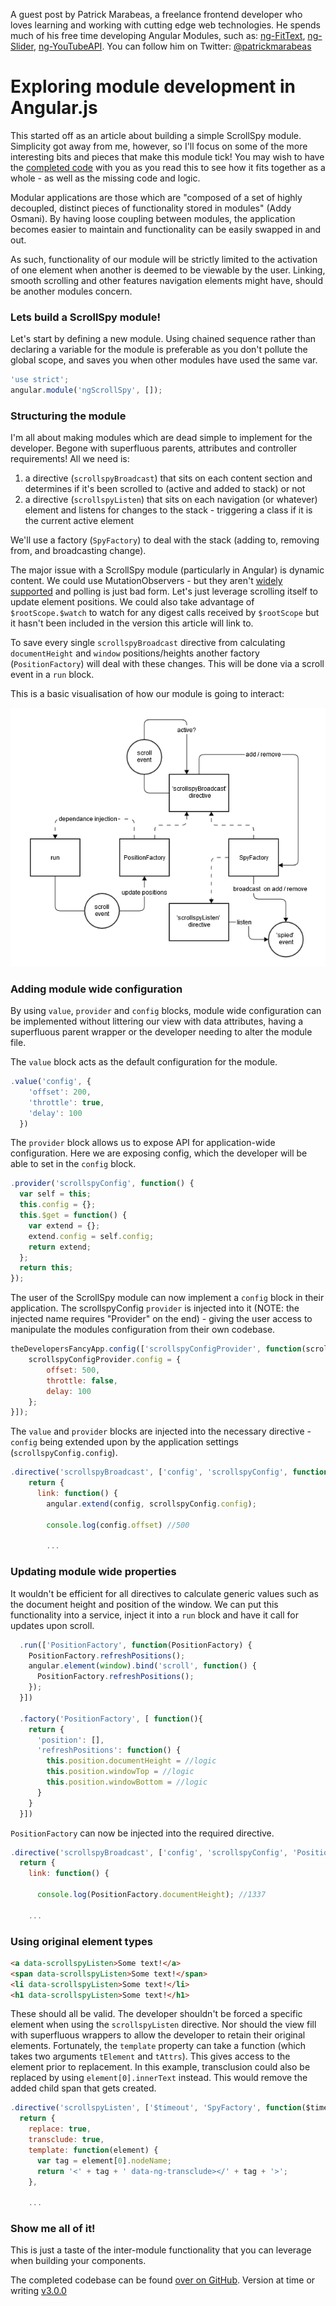 A guest post by Patrick Marabeas, a freelance frontend developer who loves learning and working with cutting edge web technologies. He spends much of his free time developing Angular Modules, such as: [ng-FitText](https://github.com/patrickmarabeas/ng-FitText.js), [ng-Slider](https://github.com/patrickmarabeas/ng-Slider.js), [ng-YouTubeAPI](https://github.com/patrickmarabeas/ng-YouTubeAPI.js). You can follow him on Twitter: [@patrickmarabeas](https://twitter.com/PatrickMarabeas)

# Exploring module development in Angular.js

This started off as an article about building a simple ScrollSpy module. Simplicity got away from me, however, so I'll focus on some of the more interesting bits and pieces that make this module tick! You may wish to have the [completed code](https://github.com/patrickmarabeas/ng-ScrollSpy.js/tree/v3.0.0) with you as you read this to see how it fits together as a whole - as well as the missing code and logic.

Modular applications are those which are "composed of a set of highly decoupled, distinct pieces of functionality stored in modules" (Addy Osmani). By having loose coupling between modules, the application becomes easier to maintain and functionality can be easily swapped in and out.

As such, functionality of our module will be strictly limited to the activation of one element when another is deemed to be viewable by the user. Linking, smooth scrolling and other features navigation elements might have, should be another modules concern.

### Lets build a ScrollSpy module!

Let's start by defining a new module. Using chained sequence rather than declaring a variable for the module is preferable as you don't pollute the global scope, and saves you when other modules have used the same var.

```javascript
'use strict';
angular.module('ngScrollSpy', []);
```

### Structuring the module

I'm all about making modules which are dead simple to implement for the developer. Begone with superfluous parents, attributes and controller requirements! All we need is:

1. a directive (`scrollspyBroadcast`) that sits on each content section and determines if it's been scrolled to (active and added to stack) or not
2. a directive (`scrollspyListen`) that sits on each navigation (or whatever) element and listens for changes to the stack - triggering a class if it is the current active element

We'll use a factory (`SpyFactory`) to deal with the stack (adding to, removing from, and broadcasting change).

The major issue with a ScrollSpy module (particularly in Angular) is dynamic content. We could use MutationObservers - but they aren't [widely supported](http://caniuse.com/mutationobserver) and polling is just bad form. Let's just leverage scrolling itself to update element positions. We could also take advantage of `$rootScope.$watch` to watch for any digest calls received by `$rootScope` but it hasn't been included in the version this article will link to.

To save every single `scrollspyBroadcast` directive from calculating `documentHeight` and `window` positions/heights another factory (`PositionFactory`) will deal with these changes. This will be done via a scroll event in a `run` block.

This is a basic visualisation of how our module is going to interact:

![module structure](/images/scrollspy-structure.png)

### Adding module wide configuration

By using `value`, `provider` and `config` blocks, module wide configuration can be implemented without littering our view with data attributes, having a superfluous parent wrapper or the developer needing to alter the module file.

The `value` block acts as the default configuration for the module.

```javascript
.value('config', {
    'offset': 200,
    'throttle': true,
    'delay': 100
  })
```

The `provider` block allows us to expose API for application-wide configuration. Here we are exposing config, which the developer will be able to set in the `config` block.

```javascript
.provider('scrollspyConfig', function() {
  var self = this;
  this.config = {};
  this.$get = function() {
    var extend = {};
    extend.config = self.config;
    return extend;
  };
  return this;
});
```

The user of the ScrollSpy module can now implement a `config` block in their application. The scrollspyConfig `provider` is injected into it (NOTE: the injected name requires "Provider" on the end) - giving the user access to manipulate the modules configuration from their own codebase.

```javascript
theDevelopersFancyApp.config(['scrollspyConfigProvider', function(scrollspyConfigProvider) {
    scrollspyConfigProvider.config = {
        offset: 500,
        throttle: false,
        delay: 100
    };
}]);
```

The `value` and `provider` blocks are injected into the necessary directive - `config` being extended upon by the application settings (`scrollspyConfig.config`).

```javascript
.directive('scrollspyBroadcast', ['config', 'scrollspyConfig', function(config, scrollspyConfig) {
    return {
      link: function() {
        angular.extend(config, scrollspyConfig.config);

        console.log(config.offset) //500

        ...
```

### Updating module wide properties

It wouldn't be efficient for all directives to calculate generic values such as the document height and position of the window. We can put this functionality into a service, inject it into a `run` block and have it call for updates upon scroll.

```javascript
  .run(['PositionFactory', function(PositionFactory) {
    PositionFactory.refreshPositions();
    angular.element(window).bind('scroll', function() {
      PositionFactory.refreshPositions();
    });
  }])

  .factory('PositionFactory', [ function(){
    return {
      'position': [],
      'refreshPositions': function() {
        this.position.documentHeight = //logic
        this.position.windowTop = //logic
        this.position.windowBottom = //logic
      }
    }
  }])
```

`PositionFactory` can now be injected into the required directive.

```javascript
.directive('scrollspyBroadcast', ['config', 'scrollspyConfig', 'PositionFactory', function(config, scrollspyConfig, PositionFactory) {
  return {
    link: function() {

      console.log(PositionFactory.documentHeight); //1337

    ...
```

### Using original element types

```html
<a data-scrollspyListen>Some text!</a>
<span data-scrollspyListen>Some text!</span>
<li data-scrollspyListen>Some text!</li>
<h1 data-scrollspyListen>Some text!</h1>
```

These should all be valid. The developer shouldn't be forced a specific element when using the `scrollspyListen` directive. Nor should the view fill with superfluous wrappers to allow the developer to retain their original elements. Fortunately, the `template` property can take a function (which takes two arguments `tElement` and `tAttrs`). This gives access to the element prior to replacement. In this example, transclusion could also be replaced by using `element[0].innerText` instead. This would remove the added child span that gets created.

```javascript
.directive('scrollspyListen', ['$timeout', 'SpyFactory', function($timeout, SpyFactory) {
  return {
    replace: true,
    transclude: true,
    template: function(element) {
      var tag = element[0].nodeName;
      return '<' + tag + ' data-ng-transclude></' + tag + '>';
    },

    ...
```

### Show me all of it!

This is just a taste of the inter-module functionality that you can leverage when building your components.

The completed codebase can be found [over on GitHub](https://github.com/patrickmarabeas/ng-ScrollSpy.js). Version  at time or writing [v3.0.0](https://github.com/patrickmarabeas/ng-ScrollSpy.js/tree/v3.0.0)